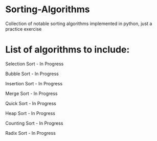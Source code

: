 # Sorting-Algorithms
Collection of notable sorting algorithms implemented in python, just a practice exercise

# List of algorithms to include:

Selection Sort - In Progress

Bubble Sort - In Progress

Insertion Sort - In Progress

Merge Sort - In Progress

Quick Sort - In Progress

Heap Sort - In Progress

Counting Sort - In Progress

Radix Sort - In Progress
